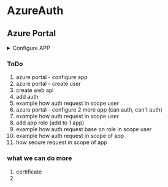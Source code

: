 # AzureAuth

## Azure Portal
<details>
<summary>Configure APP</summary>
  
1. open service Azure Active Directory
1. in Manage section find APP registration
1. click on New registration

![image](https://user-images.githubusercontent.com/11536139/231072183-e44da553-01e1-45a3-8362-dd5e393fa597.png)


</details>

### ToDo 
1. azure portal - configure app
1. azure portal - create user
1. create web api
1. add auth
1. example how auth request in scope user
1. azure portal - configure 2 more app (can auth, can't auth)
1. example how auth request in scope user
1. add app role (add to 1 app)
1. example how auth request base on role in scope user
1. example how auth request in scope of app
1. how secure request in scope of app

### what we can do more
1. certificate
1. 



